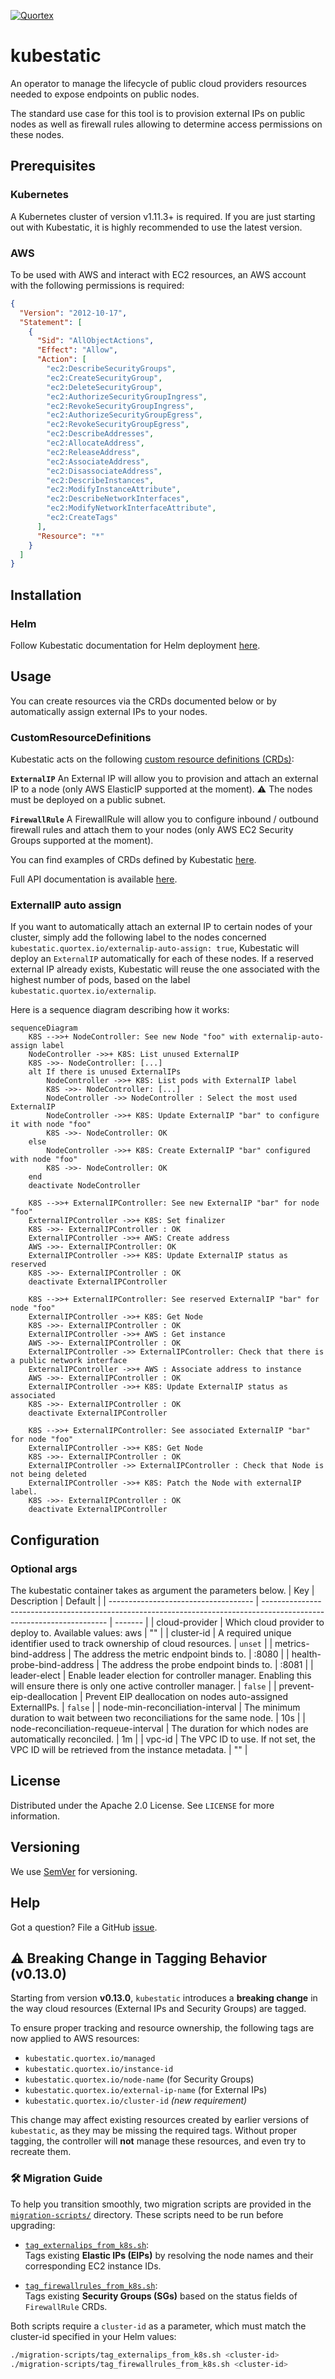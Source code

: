 [![Quortex][logo]](https://quortex.io)

# kubestatic

An operator to manage the lifecycle of public cloud providers resources needed to expose endpoints on public nodes.

The standard use case for this tool is to provision external IPs on public nodes as well as firewall rules allowing to determine access permissions on these nodes.

## Prerequisites

### Kubernetes

A Kubernetes cluster of version v1.11.3+ is required. If you are just starting out with Kubestatic, it is highly recommended to use the latest version.

### AWS

To be used with AWS and interact with EC2 resources, an AWS account with the following permissions is required:

```json
{
  "Version": "2012-10-17",
  "Statement": [
    {
      "Sid": "AllObjectActions",
      "Effect": "Allow",
      "Action": [
        "ec2:DescribeSecurityGroups",
        "ec2:CreateSecurityGroup",
        "ec2:DeleteSecurityGroup",
        "ec2:AuthorizeSecurityGroupIngress",
        "ec2:RevokeSecurityGroupIngress",
        "ec2:AuthorizeSecurityGroupEgress",
        "ec2:RevokeSecurityGroupEgress",
        "ec2:DescribeAddresses",
        "ec2:AllocateAddress",
        "ec2:ReleaseAddress",
        "ec2:AssociateAddress",
        "ec2:DisassociateAddress",
        "ec2:DescribeInstances",
        "ec2:ModifyInstanceAttribute",
        "ec2:DescribeNetworkInterfaces",
        "ec2:ModifyNetworkInterfaceAttribute",
        "ec2:CreateTags"
      ],
      "Resource": "*"
    }
  ]
}
```

## Installation

### Helm

Follow Kubestatic documentation for Helm deployment [here](./helm/kubestatic).

## Usage

You can create resources via the CRDs documented below or by automatically assign external IPs to your nodes.

### CustomResourceDefinitions

Kubestatic acts on the following [custom resource definitions (CRDs)](https://kubernetes.io/docs/tasks/extend-kubernetes/custom-resources/custom-resource-definitions/):

**`ExternalIP`** An External IP will allow you to provision and attach an external IP to a node (only AWS ElasticIP supported at the moment). :warning: The nodes must be deployed on a public subnet.

**`FirewallRule`** A FirewallRule will allow you to configure inbound / outbound firewall rules and attach them to your nodes (only AWS EC2 Security Groups supported at the moment).

You can find examples of CRDs defined by Kubestatic [here](./config/samples).

Full API documentation is available [here](./docs/api-docs.asciidoc).

### ExternalIP auto assign

If you want to automatically attach an external IP to certain nodes of your cluster, simply add the following label to the nodes concerned `kubestatic.quortex.io/externalip-auto-assign: true`, Kubestatic will deploy an `ExternalIP` automatically for each of these nodes. If a reserved external IP already exists, Kubestatic will reuse the one associated with the highest number of pods, based on the label `kubestatic.quortex.io/externalip`.

Here is a sequence diagram describing how it works:

```mermaid
sequenceDiagram
    K8S -->>+ NodeController: See new Node "foo" with externalip-auto-assign label
    NodeController ->>+ K8S: List unused ExternalIP
    K8S ->>- NodeController: [...]
    alt If there is unused ExternalIPs
        NodeController ->>+ K8S: List pods with ExternalIP label
        K8S ->>- NodeController: [...]
        NodeController ->> NodeController : Select the most used ExternalIP
        NodeController ->>+ K8S: Update ExternalIP "bar" to configure it with node "foo"
        K8S ->>- NodeController: OK
    else
        NodeController ->>+ K8S: Create ExternalIP "bar" configured with node "foo"
        K8S ->>- NodeController: OK
    end
    deactivate NodeController

    K8S -->>+ ExternalIPController: See new ExternalIP "bar" for node "foo"
    ExternalIPController ->>+ K8S: Set finalizer
    K8S ->>- ExternalIPController : OK
    ExternalIPController ->>+ AWS: Create address
    AWS ->>- ExternalIPController: OK
    ExternalIPController ->>+ K8S: Update ExternalIP status as reserved
    K8S ->>- ExternalIPController : OK
    deactivate ExternalIPController

    K8S -->>+ ExternalIPController: See reserved ExternalIP "bar" for node "foo"
    ExternalIPController ->>+ K8S: Get Node
    K8S ->>- ExternalIPController : OK
    ExternalIPController ->>+ AWS : Get instance
    AWS ->>- ExternalIPController : OK
    ExternalIPController ->> ExternalIPController: Check that there is a public network interface
    ExternalIPController ->>+ AWS : Associate address to instance
    AWS ->>- ExternalIPController : OK
    ExternalIPController ->>+ K8S: Update ExternalIP status as associated
    K8S ->>- ExternalIPController : OK
    deactivate ExternalIPController

    K8S -->>+ ExternalIPController: See associated ExternalIP "bar" for node "foo"
    ExternalIPController ->>+ K8S: Get Node
    K8S ->>- ExternalIPController : OK
    ExternalIPController ->> ExternalIPController : Check that Node is not being deleted
    ExternalIPController ->>+ K8S: Patch the Node with externalIP label.
    K8S ->>- ExternalIPController : OK
    deactivate ExternalIPController
```

## Configuration

### Optional args

The kubestatic container takes as argument the parameters below.
| Key | Description | Default |
| ------------------------------------ | --------------------------------------------------------------------------------------------------------------------- | ------- |
| cloud-provider | Which cloud provider to deploy to. Available values: aws | "" |
| cluster-id | A required unique identifier used to track ownership of cloud resources. | `unset` |
| metrics-bind-address | The address the metric endpoint binds to. | :8080 |
| health-probe-bind-address | The address the probe endpoint binds to. | :8081 |
| leader-elect | Enable leader election for controller manager. Enabling this will ensure there is only one active controller manager. | `false` |
| prevent-eip-deallocation | Prevent EIP deallocation on nodes auto-assigned ExternalIPs. | `false` |
| node-min-reconciliation-interval | The minimum duration to wait between two reconciliations for the same node. | 10s |
| node-reconciliation-requeue-interval | The duration for which nodes are automatically reconciled. | 1m |
| vpc-id | The VPC ID to use. If not set, the VPC ID will be retrieved from the instance metadata. | "" |

## License

Distributed under the Apache 2.0 License. See `LICENSE` for more information.

## Versioning

We use [SemVer](http://semver.org/) for versioning.

## Help

Got a question?
File a GitHub [issue](https://github.com/quortex/kubestatic/issues).

[logo]: https://storage.googleapis.com/quortex-assets/logo.webp

## ⚠️ Breaking Change in Tagging Behavior (v0.13.0)

Starting from version **v0.13.0**, `kubestatic` introduces a **breaking change** in the way cloud resources (External IPs and Security Groups) are tagged.

To ensure proper tracking and resource ownership, the following tags are now applied to AWS resources:

- `kubestatic.quortex.io/managed`
- `kubestatic.quortex.io/instance-id`
- `kubestatic.quortex.io/node-name` (for Security Groups)
- `kubestatic.quortex.io/external-ip-name` (for External IPs)
- `kubestatic.quortex.io/cluster-id` *(new requirement)*

This change may affect existing resources created by earlier versions of `kubestatic`, as they may be missing the required tags. Without proper tagging, the controller will **not** manage these resources, and even try to recreate them.

### 🛠 Migration Guide

To help you transition smoothly, two migration scripts are provided in the [`migration-scripts/`](./migration-scripts) directory. These scripts need to be run before upgrading:

- [`tag_externalips_from_k8s.sh`](./migration-scripts/tag_externalips_from_k8s.sh):  
  Tags existing **Elastic IPs (EIPs)** by resolving the node names and their corresponding EC2 instance IDs.
  
- [`tag_firewallrules_from_k8s.sh`](./migration-scripts/tag_firewallrules_from_k8s.sh):  
  Tags existing **Security Groups (SGs)** based on the status fields of `FirewallRule` CRDs.

Both scripts require a `cluster-id` as a parameter, which must match the cluster-id specified in your Helm values:

```bash
./migration-scripts/tag_externalips_from_k8s.sh <cluster-id>
./migration-scripts/tag_firewallrules_from_k8s.sh <cluster-id>
